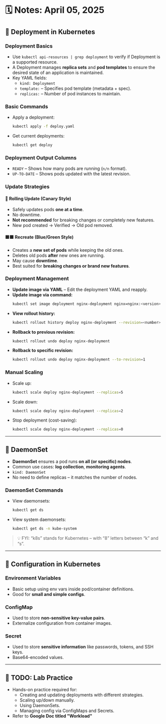 # 🗓️ Notes: April 05, 2025

## 🔹 Deployment in Kubernetes

### Deployment Basics
- Use `kubectl api-resources | grep deployment` to verify if Deployment is a supported resource.
- A Deployment manages **replica sets** and **pod templates** to ensure the desired state of an application is maintained.
- Key YAML fields:
  - `kind: Deployment`
  - `template:` – Specifies pod template (metadata + spec).
  - `replicas:` – Number of pod instances to maintain.

### Basic Commands
- Apply a deployment:
  ```bash
  kubectl apply -f deploy.yaml
  ```
- Get current deployments:
  ```bash
  kubectl get deploy
  ```

### Deployment Output Columns
- `READY` – Shows how many pods are running (`n/n` format).
- `UP-TO-DATE` – Shows pods updated with the latest revision.

### Update Strategies

#### 🔁 Rolling Update (Canary Style)
- Safely updates pods **one at a time**.
- No downtime.
- **Not recommended** for breaking changes or completely new features.
- New pod created → Verified → Old pod removed.

#### 🟦🟩 Recreate (Blue/Green Style)
- Creates a **new set of pods** while keeping the old ones.
- Deletes old pods **after** new ones are running.
- May cause **downtime**.
- Best suited for **breaking changes or brand new features**.

### Deployment Management

- **Update image via YAML** – Edit the deployment YAML and reapply.
- **Update image via command:**
  ```bash
  kubectl set image deployment nginx-deployment nginx=nginx:<version>
  ```
- **View rollout history:**
  ```bash
  kubectl rollout history deploy nginx-deployment --revision=<number>
  ```
- **Rollback to previous revision:**
  ```bash
  kubectl rollout undo deploy nginx-deployment
  ```
- **Rollback to specific revision:**
  ```bash
  kubectl rollout undo deploy nginx-deployment --to-revision=1
  ```

### Manual Scaling
- Scale up:
  ```bash
  kubectl scale deploy nginx-deployment --replicas=5
  ```
- Scale down:
  ```bash
  kubectl scale deploy nginx-deployment --replicas=2
  ```
- Stop deployment (cost-saving):
  ```bash
  kubectl scale deploy nginx-deployment --replicas=0
  ```

---

## 🔹 DaemonSet

- **DaemonSet** ensures a pod runs **on all (or specific) nodes**.
- Common use cases: **log collection**, **monitoring agents**.
- `kind: DaemonSet`
- No need to define replicas – it matches the number of nodes.

### DaemonSet Commands
- View daemonsets:
  ```bash
  kubectl get ds
  ```
- View system daemonsets:
  ```bash
  kubectl get ds -n kube-system
  ```

> 💡 FYI: “k8s” stands for Kubernetes – with “8” letters between “k” and “s”.

---

## 🔹 Configuration in Kubernetes

### Environment Variables
- Basic setup using env vars inside pod/container definitions.
- Good for **small and simple configs**.

### ConfigMap
- Used to store **non-sensitive key-value pairs**.
- Externalize configuration from container images.

### Secret
- Used to store **sensitive information** like passwords, tokens, and SSH keys.
- Base64-encoded values.

---

## 🧪 TODO: Lab Practice  
- Hands-on practice required for:
  - Creating and updating deployments with different strategies.
  - Scaling up/down manually.
  - Using DaemonSets.
  - Managing config via ConfigMaps and Secrets.
- Refer to **Google Doc titled "Workload"**
